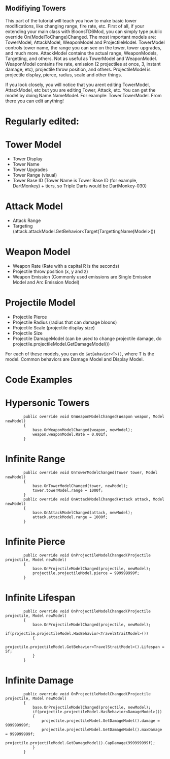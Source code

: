 ## Modifiying Towers

This part of the tutorial will teach you how to make basic tower modifications, like changing range, fire rate, etc. First of all, if your extending your main class with BloonsTD6Mod, you can simply type public override On(ModelToChange)Changed. The most important models are: TowerModel, AttackModel, WeaponModel and ProjectileModel. TowerModel controls tower name, the range you can see on the tower, tower upgrades, and much more. AttackModel contains the actual range, WeaponModels, Targetting, and others. Not as useful as TowerModel and WeaponModel. WeaponModel contains fire rate, emission (2 projectiles at once, 3, instant damage, etc), projectile throw position, and others. ProjectileModel is projectile display, pierce, radius, scale and other things.

If you look closely, you will notice that you arent editing TowerModel, AttackModel, etc but you are editing Tower, Attack, etc. You can get the model by doing Name.NameModel. For example: Tower.TowerModel. From there you can edit anything!

# Regularly edited:

# Tower Model
- Tower Display
- Tower Name
- Tower Upgrades
- Tower Range (visual)
- Tower Base ID (Tower Name is Tower Base ID (for example, DartMonkey) + tiers, so Triple Darts would be DartMonkey-030)
# Attack Model
- Attack Range
- Targeting (attack.attackModel.GetBehavior<Target(TargettingName)Model>())
# Weapon Model
- Weapon Rate (Rate with a capital R is the seconds)
- Projectile throw position (x, y and z)
- Weapon Emission (Commonly used emissions are Single Emission Model and Arc Emission Model)
# Projectile Model
- Projectile Pierce
- Projectile Radius (radius that can damage bloons)
- Projectile Scale (projectile display size)
- Projectile Size
- Projectile DamageModel (can be used to change projectile damage, do projectile.projectileModel.GetDamageModel())

For each of these models, you can do ```GetBehavior<T>()```, where T is the model. Common behaviors are Damage Model and Display Model.
        
# Code Examples
        
# Hypersonic Towers
```
        public override void OnWeaponModelChanged(Weapon weapon, Model newModel)
        {
            base.OnWeaponModelChanged(weapon, newModel);
            weapon.weaponModel.Rate = 0.001f;
        }
```
# Infinite Range
```
        public override void OnTowerModelChanged(Tower tower, Model newModel)
        {
            base.OnTowerModelChanged(tower, newModel);
            tower.towerModel.range = 1000f;
        }
        public override void OnAttackModelChanged(Attack attack, Model newModel)
        {
            base.OnAttackModelChanged(attack, newModel);
            attack.attackModel.range = 1000f;
        }
```
# Infinite Pierce
```
        public override void OnProjectileModelChanged(Projectile projectile, Model newModel)
        {
            base.OnProjectileModelChanged(projectile, newModel);
            projectile.projectileModel.pierce = 999999999f;
        }
```
# Infinite Lifespan
```
        public override void OnProjectileModelChanged(Projectile projectile, Model newModel)
        {
            base.OnProjectileModelChanged(projectile, newModel);
            if(projectile.projectileModel.HasBehavior<TravelStraitModel>())
            {
                projectile.projectileModel.GetBehavior<TravelStraitModel>().Lifespan = 5f;
            }
        }
```
# Infinite Damage
```
        public override void OnProjectileModelChanged(Projectile projectile, Model newModel)
        {
            base.OnProjectileModelChanged(projectile, newModel);
            if(projectile.projectileModel.HasBehavior<DamageModel>())
            {
                projectile.projectileModel.GetDamageModel().damage = 999999999f;
                projectile.projectileModel.GetDamageModel().maxDamage = 999999999f;
                projectile.projectileModel.GetDamageModel().CapDamage(999999999f);
            }
        }
```
